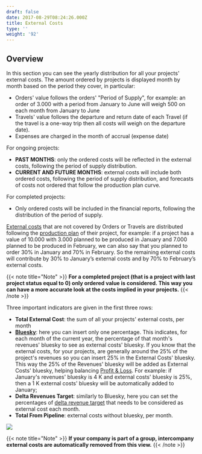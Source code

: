 ```yaml
---
draft: false
date: 2017-08-29T08:24:26.000Z
title: External Costs
type: ''
weight: '92'
---
```


## Overview

In this section you can see the yearly distribution for all your projects' external costs. The amount ordered by projects is displayed month by month based on the period they cover, in particular:

* Orders' value follows the orders' "Period of Supply", for example: an order of 3.000 with a period from January to June will weigh 500 on each month from January to June
* Travels' value follows the departure and return date of each Travel (if the travel is a one-way trip then all costs will weigh on the departure date).
* Expenses are charged in the month of accrual (expense date)

For ongoing projects:

* **PAST MONTHS**: only the ordered costs will be reflected in the external costs, following the period of supply distribution.
* **CURRENT AND FUTURE MONTHS**: external costs will include both ordered costs, following the period of supply distribution, and forecasts of costs not ordered that follow the production plan curve.

For completed projects:

* Only ordered costs will be included in the financial reports, following the distribution of the period of supply.

[External costs](http://support.wethod.com/budget/index/) that are not covered by Orders or Travels are distributed following the [production plan](http://support.wethod.com/finance/index/#production-plan) of their project, for example: if a project has a value of 10.000 with 3.000 planned to be produced in January and 7.000 planned to be produced in February, we can also say that you planned to order 30% in January and 70% in February. So the remaining external costs will contribute by 30% to January’s external costs and by 70% to February’s external costs.

{{< note title="Note" >}}
**For a completed project (that is a project with last project status equal to 0) only ordered value is considered. This way you can have a more accurate look at the costs implied in your projects.**
{{< /note >}}

Three important indicators are given in the first three rows:

* **Total External Cost**: the sum of all your projects' external costs, per month
* **[Bluesky](http://support.wethod.com/glossary/index/#bluesky)**: here you can insert only one percentage. This indicates, for each month of the current year, the percentage of that month's revenues' bluesky to see as external costs' bluesky. If you know that the external costs, for your projects, are generally around the 25% of the project's revenues so you can insert 25% in the External Costs' bluesky. This way the 25% of the Revenues' bluesky will be added as External Costs' bluesky, helping balancing [Profit & Loss](http://support.wethod.com/profit-loss/index/). For example: if January's revenues' bluesky is 4 K and external costs' bluesky is 25%, then a 1 K external costs' bluesky will be automatically added to January;
* **Delta Revenues Target**: similarly to Bluesky, here you can set the percentages of [delta revenue target](http://support.wethod.com/revenues/index/) that needs to be considered as external cost each month.
* **Total From Pipeline**: external costs without bluesky, per month.

![](/uploads/2021/05/18/new_external_costs.png)

{{< note title="Note" >}}
**If your company is part of a group, intercompany external costs are automatically removed from this view.**
{{< /note >}}
